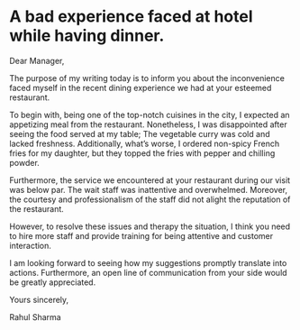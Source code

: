 # A bad experience faced at hotel while having dinner.

Dear Manager,

The purpose of my writing today is to inform you about the inconvenience faced myself in the recent dining experience we had at your esteemed restaurant.

To begin with, being one of the top-notch cuisines in the city, I expected an appetizing meal from the restaurant.
Nonetheless, I was disappointed after seeing the food served at my table; The vegetable curry was cold and lacked freshness. Additionally, what’s worse, I ordered non-spicy French fries 
for my daughter, but they topped the fries with pepper and chilling powder.

Furthermore, the service we encountered at your restaurant during our visit was below par.  The wait staff was inattentive and overwhelmed. Moreover, the courtesy and 
professionalism of the staff did not alight the reputation of the restaurant.

However, to resolve these issues and therapy the situation, I think you need to hire more staff and provide training for being attentive and customer interaction.

I am looking forward to seeing how my suggestions promptly translate into actions. Furthermore, an open line of communication from your side would be greatly appreciated.

Yours sincerely,

Rahul Sharma 
